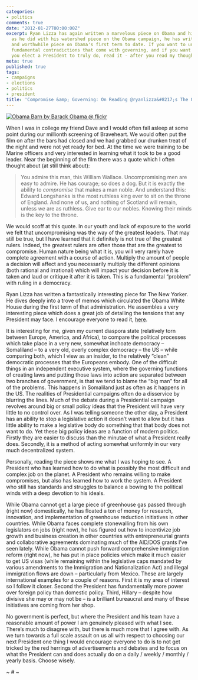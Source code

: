 ```yaml
---
categories:
- politics
comments: true
date: "2012-01-27T00:00:00Z"
excerpt: Ryan Lizza has again written a marvelous piece on Obama and his team. Just
  as he did with his watershed piece on the Obama campaign, he has written a long
  and worthwhile piece on Obama's first term to date. If you want to understand the
  fundamental contradictions that come with governing, and if you want to learn what
  you elect a President to truly do, read it - after you read my thoughts.
meta: true
published: true
tags:
- campaigns
- elections
- politics
- president
title: 'Compromise &amp; Governing: On Reading @ryanlizza&#8217;s The Obama Memos'
---
```


<p><a href="hhttp://www.flickr.com/photos/barackobamadotcom/2913035652"><img src="http://blog.caseykuhlman.com/assets/images/2012/2913035652_27460596bd.jpg" alt="Obama Barn by Barack Obama @ flickr" tit="Obama Barn by Barack Obama @ flickr" /></a></p>

When I was in college my friend Dave and I would often fall asleep at some point during our millionth screening of Braveheart. We would often put the film on after the bars had closed and we had grabbed our drunken treat of the night and were not yet ready for bed. At the time we were training to be Marine officers and very interested in learning what it took to be a good leader. Near the beginning of the film there was a quote which I often thought about (at still think about):


> You admire this man, this William Wallace. Uncompromising men are easy to admire. He has courage; so does a dog. But it is exactly the ability to *compromise* that makes a man noble. And understand this: Edward Longshanks is the most ruthless king ever to sit on the throne of England. And none of us, and nothing of Scotland will remain, unless *we* are as ruthless. Give ear to our nobles. Knowing their minds is the key to the throne.

We would scoff at this quote. In our youth and lack of exposure to the world we felt that uncompromising was the way of the greatest leaders. That may still be true, but I have learned that it definitely is not true of the greatest rulers. Indeed, the greatest rulers are often those that are the greatest to compromise. Human nature being what it is, you will very rarely have complete agreement with a course of action. Multiply the amount of people a decision will affect and you necessarily multiply the different opinions (both rational and irrational) which will impact your decision before it is taken and laud or critique it after it is taken. This is a fundamental “problem” with ruling in a democracy.

Ryan Lizza has written a fantastically interesting piece for The New Yorker. He dives deeply into a trove of memos which circulated the Obama White House during the first term of that administration. He assembles a very interesting piece which does a great job of detailing the tensions that any President may face. I encourage everyone to read it, [here][2].

 [2]: http://wsl.so/zTXpzr "The Obama Memos"

It is interesting for me, given my current diaspora state (relatively torn between Europe, America, and Africa), to compare the political processes which take place in a very new, somewhat inchoate democracy – Somaliland – to a very old, overly complex democracy – the US – while comparing both, which I view as an insider, to the relatively “clean” democratic processes that the Europeans embody. One of the difficult things in an independent executive system, where the governing functions of creating laws and putting those laws into action are separated between two branches of government, is that we tend to blame the “big man” for all of the problems. This happens in Somaliland just as often as it happens in the US. The realities of Presidential campaigns often do a disservice by blurring the lines. Much of the debate during a Presidential campaign revolves around big or small policy ideas that the President will have very little to no control over. As I was telling someone the other day, a President has an ability to stop a legislative action it doesn’t want to allow but it has little ability to make a legislative body do something that that body does not want to do. Yet these big policy ideas are a function of modern politics. Firstly they are easier to discuss than the minutae of what a President really does. Secondly, it is a method of acting somewhat uniformly in our very much decentralized system.

Personally, reading the piece shows me what I was hoping to see. A President who has learned how to do what is possibly the most difficult and complex job on the planet. A President who remains willing to make compromises, but also has learned how to work the system. A President who still has standards and struggles to balance a bowing to the political winds with a deep devotion to his ideals.

While Obama cannot get a large piece of greenhouse gas passed through (right now) domestically, he has floated a ton of money for research, innovation, and implementation of greenhouse reduction initiatives in other countries. While Obama faces complete stonewalling from his own legislators on jobs (right now), he has figured out how to incentivize job growth and business creation in other countries with entrepreneurial grants and collaborative agreements dominating much of the AID/DOS grants I’ve seen lately. While Obama cannot push forward comprehensive immigration reform (right now), he has put in place policies which make it much easier to get US visas (while remaining within the legislative caps mandated by various amendments to the Immigration and Nationalization Act) and illegal immigration flows are down – particularly from Mexico. These are largely international examples for a couple of reasons. First it is my area of interest so I follow it closer. Second the President has fundamentally more power over foreign policy than domestic policy. Third, Hillary – despite how divisive she may or may not be – is a brilliant bureaucrat and many of these initiatives are coming from her shop.

No government is perfect, but where the President and his team have a reasonable amount of power I am genuinely pleased with what I see. There’s much to disagree with, but there is much more that I agree with. As we turn towards a full scale assault on us all with respect to choosing our next President one thing I would encourage everyone to do is to not get tricked by the red herrings of advertisements and debates and to focus on what the President can and does actually do on a daily / weekly / monthly / yearly basis. Choose wisely.

~ # ~